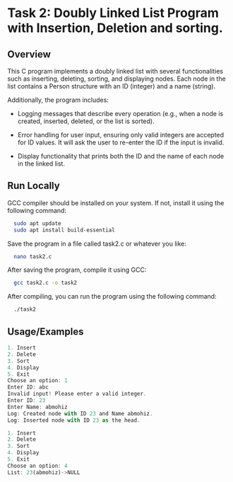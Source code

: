 # Task 2: Doubly Linked List Program with Insertion, Deletion and sorting.




## Overview

This C program implements a doubly linked list with several functionalities such as inserting, deleting, sorting, and displaying nodes. Each node in the list contains a Person structure with an ID (integer) and a name (string). 

Additionally, the program includes:

* Logging messages that describe every operation (e.g., when a node is created, inserted, deleted, or the list is sorted).

* Error handling for user input, ensuring only valid integers are accepted for ID values. It will ask the user to re-enter the ID if the input is invalid.

* Display functionality that prints both the ID and the name of each node in the linked list.




## Run Locally

GCC compiler should be installed on your system. If not, install it using the following command:

```bash
  sudo apt update
  sudo apt install build-essential

```

Save the program in a file called task2.c or whatever you like:

```bash
  nano task2.c
```

After saving the program, compile it using GCC:

```bash
  gcc task2.c -o task2

```

After compiling, you can run the program using the following command:

```bash
  ./task2
```


## Usage/Examples

```javascript
1. Insert
2. Delete
3. Sort
4. Display
5. Exit
Choose an option: 1
Enter ID: abc
Invalid input! Please enter a valid integer.
Enter ID: 23
Enter Name: abmohiz
Log: Created node with ID 23 and Name abmohiz.
Log: Inserted node with ID 23 as the head.

1. Insert
2. Delete
3. Sort
4. Display
5. Exit
Choose an option: 4
List: 23(abmohiz)->NULL

```

